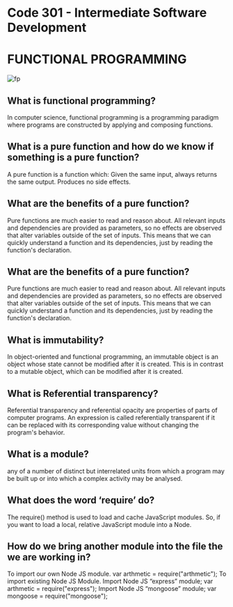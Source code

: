 # Code 301 - Intermediate Software Development

# FUNCTIONAL PROGRAMMING
![fp](https://www.xenonstack.com/hubfs/xenonstack-functional-programming.png)


## What is functional programming?
In computer science, functional programming is a programming paradigm where programs are constructed by applying and composing functions.

## What is a pure function and how do we know if something is a pure function?
A pure function is a function which: Given the same input, always returns the same output. Produces no side effects.

## What are the benefits of a pure function?
Pure functions are much easier to read and reason about. All relevant inputs and dependencies are provided as parameters, so no effects are observed that alter variables outside of the set of inputs. This means that we can quickly understand a function and its dependencies, just by reading the function's declaration.

## What are the benefits of a pure function?
Pure functions are much easier to read and reason about. All relevant inputs and dependencies are provided as parameters, so no effects are observed that alter variables outside of the set of inputs. This means that we can quickly understand a function and its dependencies, just by reading the function's declaration.

## What is immutability?
In object-oriented and functional programming, an immutable object is an object whose state cannot be modified after it is created. This is in contrast to a mutable object, which can be modified after it is created.

## What is Referential transparency?
Referential transparency and referential opacity are properties of parts of computer programs. An expression is called referentially transparent if it can be replaced with its corresponding value without changing the program's behavior.

## What is a module?
any of a number of distinct but interrelated units from which a program may be built up or into which a complex activity may be analysed.

## What does the word ‘require’ do?
The require() method is used to load and cache JavaScript modules. So, if you want to load a local, relative JavaScript module into a Node.

## How do we bring another module into the file the we are working in?
To import our own Node JS module. var arthmetic = require("arthmetic");
To import existing Node JS Module. Import Node JS “express” module; var arthmetic = require("express"); Import Node JS “mongoose” module; var mongoose = require("mongoose");